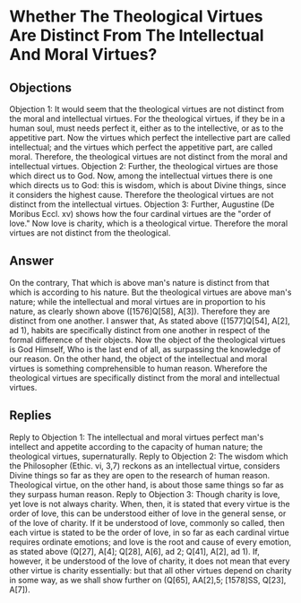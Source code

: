 # Whether The Theological Virtues Are Distinct From The Intellectual And Moral Virtues?
## Objections
Objection 1: It would seem that the theological virtues are not distinct from the moral and intellectual virtues. For the theological virtues, if they be in a human soul, must needs perfect it, either as to the intellective, or as to the appetitive part. Now the virtues which perfect the intellective part are called intellectual; and the virtues which perfect the appetitive part, are called moral. Therefore, the theological virtues are not distinct from the moral and intellectual virtues.
Objection 2: Further, the theological virtues are those which direct us to God. Now, among the intellectual virtues there is one which directs us to God: this is wisdom, which is about Divine things, since it considers the highest cause. Therefore the theological virtues are not distinct from the intellectual virtues.
Objection 3: Further, Augustine (De Moribus Eccl. xv) shows how the four cardinal virtues are the "order of love." Now love is charity, which is a theological virtue. Therefore the moral virtues are not distinct from the theological.
## Answer
On the contrary, That which is above man's nature is distinct from that which is according to his nature. But the theological virtues are above man's nature; while the intellectual and moral virtues are in proportion to his nature, as clearly shown above ([1576]Q[58], A[3]). Therefore they are distinct from one another.
I answer that, As stated above ([1577]Q[54], A[2], ad 1), habits are specifically distinct from one another in respect of the formal difference of their objects. Now the object of the theological virtues is God Himself, Who is the last end of all, as surpassing the knowledge of our reason. On the other hand, the object of the intellectual and moral virtues is something comprehensible to human reason. Wherefore the theological virtues are specifically distinct from the moral and intellectual virtues.
## Replies
Reply to Objection 1: The intellectual and moral virtues perfect man's intellect and appetite according to the capacity of human nature; the theological virtues, supernaturally.
Reply to Objection 2: The wisdom which the Philosopher (Ethic. vi, 3,7) reckons as an intellectual virtue, considers Divine things so far as they are open to the research of human reason. Theological virtue, on the other hand, is about those same things so far as they surpass human reason.
Reply to Objection 3: Though charity is love, yet love is not always charity. When, then, it is stated that every virtue is the order of love, this can be understood either of love in the general sense, or of the love of charity. If it be understood of love, commonly so called, then each virtue is stated to be the order of love, in so far as each cardinal virtue requires ordinate emotions; and love is the root and cause of every emotion, as stated above (Q[27], A[4]; Q[28], A[6], ad 2; Q[41], A[2], ad 1). If, however, it be understood of the love of charity, it does not mean that every other virtue is charity essentially: but that all other virtues depend on charity in some way, as we shall show further on (Q[65], AA[2],5; [1578]SS, Q[23], A[7]).